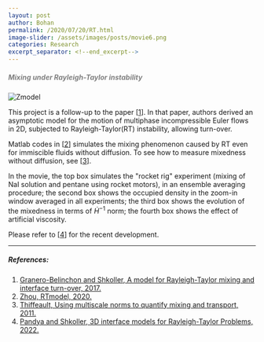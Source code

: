 ```yaml
---
layout: post
author: Bohan
permalink: /2020/07/20/RT.html
image-slider: /assets/images/posts/movie6.png
categories: Research
excerpt_separator: <!--end_excerpt-->
---
```



<h5><span style="color:grey">Mixing under Rayleigh-Taylor instability</span></h5>
<!--end_excerpt-->

<div class="row">
<img class="img-fluid" url="{{'assets/images/posts/zmodel.mov' | relative_url}}" alt="Zmodel">
</div>

This project is a follow-up to the paper \[[1]\]. In that paper, authors derived an asymptotic model for the motion of multiphase incompressible Euler flows in 2D, subjected to Rayleigh-Taylor(RT) instability, allowing turn-over.

Matlab codes in \[[2]\] simulates the mixing phenomenon caused by RT even for immiscible fluids without diffusion. To see how to measure mixedness without diffusion, see \[[3]\].

In the movie, the top box simulates the "rocket rig" experiment (mixing of NaI solution and pentane using rocket motors), in an ensemble averaging procedure; the second box shows the occupied density in the zoom-in window averaged in all experiments; the third box shows the evolution of the mixedness in terms of $\dot{H}^{-1}$ norm; the fourth box shows the effect of artificial viscosity.

Please refer to \[[4]\] for the recent development.

----
##### References:


1. [Granero-Belinchon and Shkoller, A model for Rayleigh-Taylor mixing and interface turn-over, 2017.](https://epubs.siam.org/doi/pdf/10.1137/16M1083463?casa_token=0dRxZ_jt06AAAAAA:T2Bgm0RnBw64UHFZygEuj4gScaPw01fnfWQU0APePKiajut4Bui_B03K4PeqUFfZ85MaITV9ow)
2. [Zhou, RTmodel, 2020.](https://github.com/silentmovie/RTmodel)
3. [Thiffeault, Using multiscale norms to quantify mixing and transport, 2011.](https://iopscience.iop.org/article/10.1088/0951-7715/25/2/R1/pdf?casa_token=kxRedMFYm1QAAAAA:jtsmOCS0mceHwfRLlOsfEvV5YVVmZj-HNqMCKgyXhoac7HOUkUaKnyfEQlOruM9SJ1dL54_R1Q)
4. [Pandya and Shkoller, 3D interface models for Rayleigh-Taylor Problems, 2022.](https://arxiv.org/abs/2201.04538)


[1]: https://epubs.siam.org/doi/pdf/10.1137/16M1083463?casa_token=0dRxZ_jt06AAAAAA:T2Bgm0RnBw64UHFZygEuj4gScaPw01fnfWQU0APePKiajut4Bui_B03K4PeqUFfZ85MaITV9ow
[2]: https://github.com/silentmovie/RTmodel
[3]: https://simda-muri.github.io/mmot/
[4]: https://arxiv.org/abs/2201.04538


